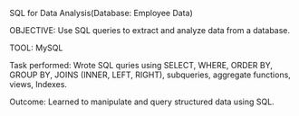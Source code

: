 SQL for Data Analysis(Database: Employee Data)

OBJECTIVE: Use SQL queries to extract and analyze data from a database.

TOOL: MySQL 

Task performed:
Wrote SQL quries using SELECT, WHERE, ORDER BY, GROUP BY, JOINS (INNER, LEFT, RIGHT), subqueries, aggregate functions, views, Indexes. 

Outcome: Learned to manipulate and query structured data using SQL.

